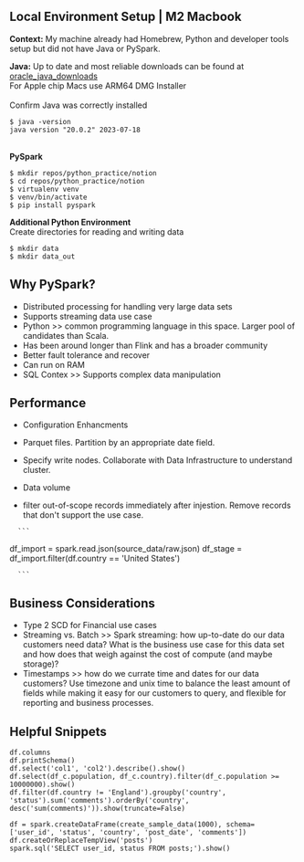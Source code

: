 
## Local Environment Setup  |  M2 Macbook

<b>Context:</b> My machine already had Homebrew, Python and developer tools setup but did not have Java or PySpark.

<b>Java:</b> Up to date and most reliable downloads can be found at [oracle_java\_downloads](https://www.oracle.com/java/technologies/downloads/#jdk20-mac) <br>
For Apple chip Macs use ARM64 DMG Installer <br><br>
Confirm Java was correctly installed

```
$ java -version
java version "20.0.2" 2023-07-18
```

<br><b>PySpark</b><br>

```
$ mkdir repos/python_practice/notion
$ cd repos/python_practice/notion
$ virtualenv venv
$ venv/bin/activate
$ pip install pyspark
```

<b>Additional Python Environment</b><br>
Create directories for reading and writing data

```
$ mkdir data
$ mkdir data_out
```

## Why PySpark?
*   Distributed processing for handling very large data sets
*   Supports streaming data use case
*   Python >> common programming language in this space. Larger pool of candidates than Scala.
*   Has been around longer than Flink and has a broader community
*   Better fault tolerance and recover
*   Can run on RAM
*   SQL Contex >> Supports complex data manipulation

## Performance
*   Configuration Enhancments
  *   Parquet files. Partition by an appropriate date field.
  *   Specify write nodes. Collaborate with Data Infrastructure to understand cluster.

*   Data volume
   *   filter out-of-scope records immediately after injestion. Remove records that don't support the use case.

      ```
   df_import = spark.read.json(source_data/raw.json)
   df_stage = df_import.filter(df.country == 'United States')

      ```

## Business Considerations
*   Type 2 SCD for Financial use cases
*   Streaming vs. Batch >> Spark streaming: how up-to-date do our data customers need data? What is the business use case for this data set and how does that weigh against the cost of compute (and maybe storage)?
*   Timestamps >> how do we currate time and dates for our data customers? Use timezone and unix time to balance the least amount of fields while making it easy for our customers to query, and flexible for reporting and business processes.


## Helpful Snippets
```
df.columns
df.printSchema()
df.select('col1', 'col2').describe().show()
df.select(df_c.population, df_c.country).filter(df_c.population >= 10000000).show()
df.filter(df.country != 'England').groupby('country', 'status').sum('comments').orderBy('country', desc('sum(comments)')).show(truncate=False)

df = spark.createDataFrame(create_sample_data(1000), schema=['user_id', 'status', 'country', 'post_date', 'comments'])
df.createOrReplaceTempView('posts')
spark.sql('SELECT user_id, status FROM posts;').show()
```
